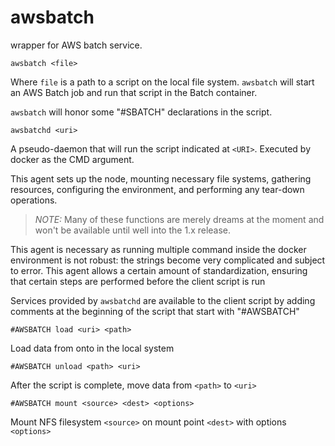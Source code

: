 # awsbatch

wrapper for AWS batch service.

`awsbatch <file>`

Where `file` is a path to a script on the local file system.  `awsbatch` will
start an AWS Batch job and run that script in the Batch container.

`awsbatch` will honor some "#SBATCH" declarations in the script.

`awsbatchd <uri>`

A pseudo-daemon that will run the script indicated at `<URI>`. Executed by docker as the CMD argument.

This agent sets up the node, mounting necessary file systems, gathering resources, configuring the environment, and performing any tear-down operations.

> _NOTE:_ Many of these functions are merely dreams at the moment and won't be available until well into the 1.x release.

This agent is necessary as running multiple command inside the docker
environment is not robust: the strings become very complicated and subject to
error.  This agent allows a certain amount of standardization, ensuring that
certain steps are performed before the client script is run

Services provided by `awsbatchd` are available to the client script by adding comments at the beginning of the script that start with "#AWSBATCH"

`#AWSBATCH load <uri> <path>`

Load data from <uri> onto <path> in the local system

`#AWSBATCH unload <path> <uri>`

After the script is complete, move data from `<path>` to `<uri>`

`#AWSBATCH mount <source> <dest> <options>`

Mount NFS filesystem `<source>` on mount point `<dest>` with options `<options>`


